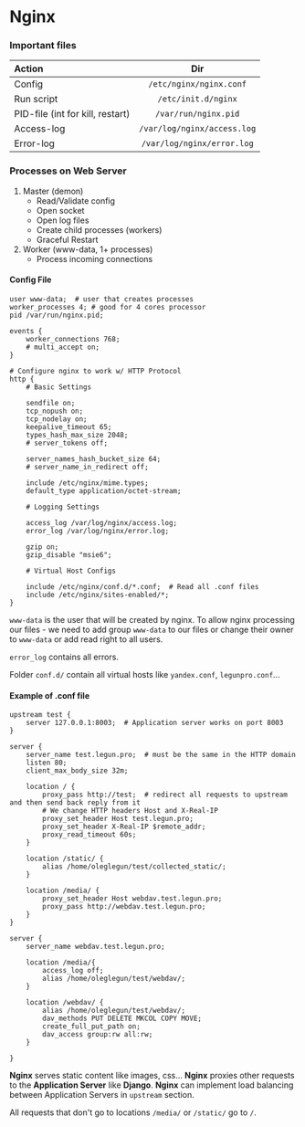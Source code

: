 # Nginx

### Important files

| Action                           |             Dir             |
|:---------------------------------|:---------------------------:|
| Config                           |   `/etc/nginx/nginx.conf`   |
| Run script                       |     `/etc/init.d/nginx`     |
| PID-file (int for kill, restart) |    `/var/run/nginx.pid`     |
| Access-log                       | `/var/log/nginx/access.log` |
| Error-log                        | `/var/log/nginx/error.log`  |

### Processes on Web Server

1. Master (demon)
    * Read/Validate config
    * Open socket
    * Open log files
    * Create child processes (workers)
    * Graceful Restart
2. Worker (www-data, 1+ processes)
    * Process incoming connections

#### Config File


```nginx
user www-data;  # user that creates processes 
worker_processes 4; # good for 4 cores processor
pid /var/run/nginx.pid;

events {
    worker_connections 768;
    # multi_accept on;
}

# Configure nginx to work w/ HTTP Protocol
http {
    # Basic Settings
    
    sendfile on;
    tcp_nopush on;
    tcp_nodelay on;
    keepalive_timeout 65;
    types_hash_max_size 2048;
    # server_tokens off;
    
    server_names_hash_bucket_size 64;
    # server_name_in_redirect off;
    
    include /etc/nginx/mime.types;
    default_type application/octet-stream;
    
    # Logging Settings
    
    access_log /var/log/nginx/access.log;
    error_log /var/log/nginx/error.log;
    
    gzip on;
    gzip_disable "msie6";

    # Virtual Host Configs

    include /etc/nginx/conf.d/*.conf;  # Read all .conf files
    include /etc/nginx/sites-enabled/*;
}
```

`www-data` is the user that will be created by nginx. To allow nginx
processing our files - we need to add group `www-data` to our files or
change their owner to `www-data` or add read right to all users.

`error_log` contains all errors.

Folder `conf.d/` contain all virtual hosts like `yandex.conf`,
`legunpro.conf`...

#### Example of .conf file

```nginx
upstream test {
    server 127.0.0.1:8003;  # Application server works on port 8003
}

server {
    server_name test.legun.pro;  # must be the same in the HTTP domain
    listen 80;
    client_max_body_size 32m;

    location / {
        proxy_pass http://test;  # redirect all requests to upstream and then send back reply from it
        # We change HTTP headers Host and X-Real-IP
        proxy_set_header Host test.legun.pro;
        proxy_set_header X-Real-IP $remote_addr;
        proxy_read_timeout 60s;
    }

    location /static/ {
        alias /home/oleglegun/test/collected_static/;
    }

    location /media/ {
        proxy_set_header Host webdav.test.legun.pro;
        proxy_pass http://webdav.test.legun.pro;
    }
}

server {
    server_name webdav.test.legun.pro;

    location /media/{ 
        access_log off;
        alias /home/oleglegun/test/webdav/;
    }

    location /webdav/ {
        alias /home/oleglegun/test/webdav/;
        dav_methods PUT DELETE MKCOL COPY MOVE;
        create_full_put_path on;
        dav_access group:rw all:rw;
    }

}
```

**Nginx** serves static content like images, css... **Nginx** proxies
other requests to the **Application Server** like **Django**. **Nginx**
can implement load balancing between Application Servers in `upstream`
section.

All requests that don't go to locations `/media/` or `/static/` go to
`/`.
